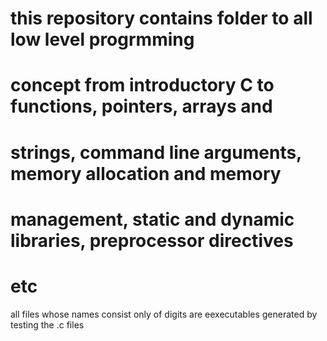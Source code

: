 # this repository contains folder to all low level progrmming
# concept from introductory C to functions, pointers, arrays and
# strings, command line arguments, memory allocation and memory
# management, static and dynamic libraries, preprocessor directives
# etc

all files whose names consist only of digits are eexecutables
generated by testing the .c files
